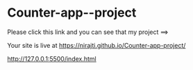 # Counter-app--project

Please click this link and you can see that my project ==>

Your site is live at https://nirajti.github.io/Counter-app-project/

http://127.0.0.1:5500/index.html
